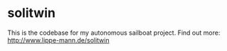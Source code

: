 # solitwin
This is the codebase for my autonomous sailboat project. Find out more: http://www.lippe-mann.de/solitwin
